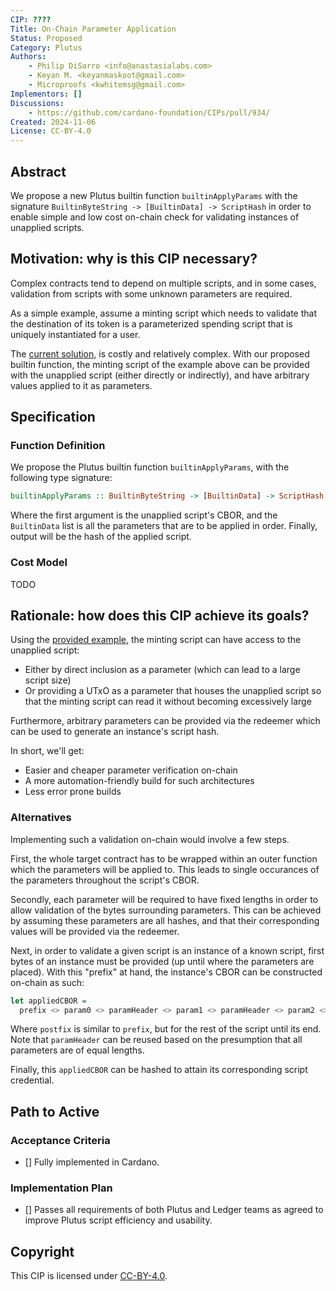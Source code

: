```yaml
---
CIP: ????
Title: On-Chain Parameter Application
Status: Proposed
Category: Plutus
Authors:
    - Philip DiSarro <info@anastasialabs.com>
    - Keyan M. <keyanmaskoot@gmail.com>
    - Microproofs <kwhitemsg@gmail.com>
Implementors: []
Discussions: 
    - https://github.com/cardano-foundation/CIPs/pull/934/
Created: 2024-11-06
License: CC-BY-4.0
---
```


## Abstract
We propose a new Plutus builtin function `builtinApplyParams` with the
signature `BuiltinByteString -> [BuiltinData] -> ScriptHash` in order to enable
simple and low cost on-chain check for validating instances of unapplied
scripts.

## Motivation: why is this CIP necessary?
Complex contracts tend to depend on multiple scripts, and in some cases,
validation from scripts with some unknown parameters are required.

As a simple example, assume a minting script which needs to validate that the
destination of its token is a parameterized spending script that is uniquely
instantiated for a user.

The [current solution](#alternatives), is costly and relatively complex. With
our proposed builtin function, the minting script of the example above can
be provided with the unapplied script (either directly or indirectly), and have
arbitrary values applied to it as parameters.

## Specification

### Function Definition

We propose the Plutus builtin function `builtinApplyParams`, with the following
type signature:
```hs
builtinApplyParams :: BuiltinByteString -> [BuiltinData] -> ScriptHash
```

Where the first argument is the unapplied script's CBOR, and
the `BuiltinData` list is all the parameters that are to be applied in order.
Finally, output will be the hash of the applied script.


### Cost Model

TODO


## Rationale: how does this CIP achieve its goals?

Using the [provided example](#motivation-why-is-this-cip-necessary), the minting
script can have access to the unapplied script:
* Either by direct inclusion as a parameter (which can lead to a large script size)
* Or providing a UTxO as a parameter that houses the unapplied script so that
  the minting script can read it without becoming excessively large

Furthermore, arbitrary parameters can be provided via the redeemer which can be
used to generate an instance's script hash.

In short, we'll get:
* Easier and cheaper parameter verification on-chain
* A more automation-friendly build for such architectures
* Less error prone builds

### Alternatives 

Implementing such a validation on-chain would involve a few steps.

First, the whole target contract has to be wrapped within an outer function
which the parameters will be applied to. This leads to single occurances of
the parameters throughout the script's CBOR.

Secondly, each parameter will be required to have fixed lengths in order to
allow validation of the bytes surrounding parameters. This can be achieved by
assuming these parameters are all hashes, and that their corresponding values
will be provided via the redeemer.

Next, in order to validate a given script is an instance of a known script,
first bytes of an instance must be provided (up until where the parameters are
placed). With this "prefix" at hand, the instance's CBOR can be constructed
on-chain as such:
```hs
let appliedCBOR =
  prefix <> param0 <> paramHeader <> param1 <> paramHeader <> param2 <> postfix
```

Where `postfix` is similar to `prefix`, but for the rest of the script until its
end. Note that `paramHeader` can be reused based on the presumption that all
parameters are of equal lengths.

Finally, this `appliedCBOR` can be hashed to attain its corresponding script
credential.

## Path to Active

### Acceptance Criteria
- [] Fully implemented in Cardano.

### Implementation Plan
- [] Passes all requirements of both Plutus and Ledger teams as agreed to improve Plutus script efficiency and usability.

## Copyright
This CIP is licensed under [CC-BY-4.0](https://creativecommons.org/licenses/by/4.0/legalcode).

[CC-BY-4.0]: https://creativecommons.org/licenses/by/4.0/legalcode
[Apache-2.0]: http://www.apache.org/licenses/LICENSE-2.0
